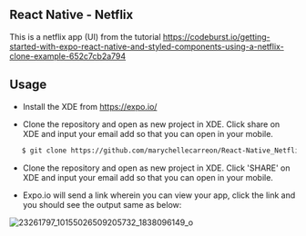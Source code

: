 ## React Native - Netflix

  This is a netflix app (UI) from the tutorial https://codeburst.io/getting-started-with-expo-react-native-and-styled-components-using-a-netflix-clone-example-652c7cb2a794

## Usage

 - Install the XDE from https://expo.io/

 - Clone the repository and open as new project in XDE.
   Click share on XDE and input your email add so that you can open in your mobile.
 ```sh
    $ git clone https://github.com/marychellecarreon/React-Native_Netflix.git
 ```

 - Clone the repository and open as new project in XDE.
   Click 'SHARE' on XDE and input your email add so that you can open in your mobile.

 - Expo.io will send a link wherein you can view your app, click the link and you should see the output same as below:

 ![23261797_10155026509205732_1838096149_o](https://user-images.githubusercontent.com/26729817/32313145-4a414d7e-bfdc-11e7-8607-922484940085.jpg)

